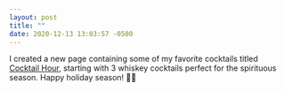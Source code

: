 ```yaml
---
layout: post
title: ""
date: 2020-12-13 13:03:57 -0500
---
```


I created a new page containing some of my favorite
cocktails titled [Cocktail Hour](https://peterrother.com/cocktailhour/),
starting with 3 whiskey cocktails perfect for the
spirituous season. Happy holiday season! 🎄🥃

